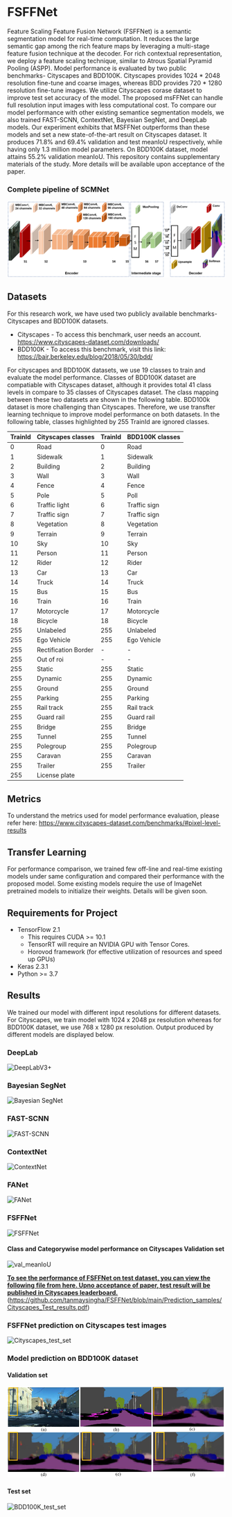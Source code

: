 # FSFFNet
Feature Scaling Feature Fusion Network (FSFFNet) is a semantic segmentation model for real-time computation. It reduces the large semantic gap among the rich feature maps by leveraging a multi-stage feature fusion technique at the decoder. For rich contextual representation, we deploy a feature scaling technique, similar to Atrous Spatial Pyramid Pooling (ASPP).
Model performance is evaluated by two public benchmarks- Cityscapes and BDD100K. Cityscapes provides 1024 * 2048 resolution fine-tune and coarse images, whereas BDD provides 720 * 1280 resolution fine-tune images. We utilize Cityscapes corase dataset to improve test set accuracy of the model. The proposed msFFNet can handle full resolution input images with less computational cost. To compare our model performance with other existing semantice segmentation models, we also trained FAST-SCNN, ContextNet, Bayesian SegNet, and DeepLab models. Our experiment exhibits that MSFFNet outperforms than these models and set a new state-of-the-art result on Cityscapes dataset. It produces 71.8% and 69.4% validation and test meanIoU respectively, while having only 1.3 million model parameters. On BDD100K dataset, model attains 55.2% validation meanIoU. This repository contains supplementary materials of the study. More details will be available upon acceptance of the paper. 

### Complete pipeline of SCMNet
![pipeline](https://github.com/tanmaysingha/FSFFNet/blob/main/Prediction_samples/complete_pipeline.png?raw=true)

## Datasets
For this research work, we have used two publicly available benchmarks- Cityscapes and BDD100K datasets.
* Cityscapes - To access this benchmark, user needs an account. https://www.cityscapes-dataset.com/downloads/     
* BDD100K - To access this benchmark, visit this link: https://bair.berkeley.edu/blog/2018/05/30/bdd/

For cityscapes and BDD100K datasets, we use 19 classes to train and evaluate the model performance. Classes of BDD100K dataset are compatiable with Cityscapes dataset, although it provides total 41 class levels in compare to 35 classes of Cityscapes dataset. The class mapping between these two datasets are shown in the following table. BDD100k dataset is more challenging than Cityscapes. Therefore, we use transfter learning technique to improve model performance on both datasets. In the following table, classes highlighted by 255 TrainId are ignored classes.

TrainId | Cityscapes classes | TrainId | BDD100K classes   
--------|--------------------|---------|------------------
   0    |        Road        |    0    |      Road
   1    |      Sidewalk      |    1    |    Sidewalk
   2    |      Building      |    2    |    Building
   3    |        Wall        |    3    |      Wall
   4    |       Fence        |    4    |     Fence
   5    |        Pole        |    5    |      Poll
   6    |   Traffic light    |    6    |  Traffic sign
   7    |   Traffic sign     |    7    |  Traffic sign
   8    |    Vegetation      |    8    |   Vegetation
   9    |      Terrain       |    9    |    Terrain
  10    |        Sky         |   10    |      Sky
  11    |      Person        |   11    |    Person
  12    |       Rider        |   12    |     Rider
  13    |        Car         |   13    |      Car
  14    |      Truck         |   14    |     Truck
  15    |        Bus         |   15    |      Bus
  16    |      Train         |   16    |     Train
  17    |    Motorcycle      |   17    |   Motorcycle
  18    |      Bicycle       |   18    |     Bicycle
  255   |    Unlabeled       |  255    |    Unlabeled
  255   |    Ego Vehicle     |  255    |   Ego Vehicle
  255   |Rectification Border|   -     |       -
  255   |    Out of roi      |   -     |       -
  255   |      Static        |  255    |     Static
  255   |     Dynamic        |  255    |     Dynamic
  255   |      Ground        |  255    |     Ground
  255   |     Parking        |  255    |    Parking
  255   |    Rail track      |  255    |   Rail track
  255   |    Guard rail      |  255    |   Guard rail
  255   |      Bridge        |  255    |     Bridge
  255   |      Tunnel        |  255    |     Tunnel
  255   |    Polegroup       |  255    |   Polegroup
  255   |     Caravan        |  255    |    Caravan
  255   |     Trailer        |  255    |    Trailer
  255   |  License plate     |         |


## Metrics
To understand the metrics used for model performance evaluation, please  refer here: https://www.cityscapes-dataset.com/benchmarks/#pixel-level-results

## Transfer Learning
For performance comparison, we trained few off-line and real-time existing models under same configuration and compared their performance with the proposed model. Some existing models require the use of ImageNet pretrained models to initialize their weights. Details will be given soon.

## Requirements for Project
* TensorFlow 2.1
  * This requires CUDA >= 10.1
  * TensorRT will require an NVIDIA GPU with Tensor Cores.
  * Horovod framework (for effective utilization of resources and speed up GPUs)
* Keras 2.3.1
* Python >= 3.7

## Results
We trained our model with different input resolutions for different datasets. For Cityscapes, we train model with 1024 x 2048 px resolution whereas for BDD100K dataset, we use 768 x 1280 px resolution. Output produced by different models are displayed below.

### DeepLab
![DeepLabV3+](https://github.com/tanmaysingha/MsFFNet/blob/main/Prediction_samples/Deeplab.png?raw=true)

### Bayesian SegNet
![Bayesian SegNet](https://github.com/tanmaysingha/MsFFNet/blob/main/Prediction_samples/Bayes_SegNet.png?raw=true)

### FAST-SCNN
![FAST-SCNN](https://github.com/tanmaysingha/MsFFNet/blob/main/Prediction_samples/fast_scnn.png?raw=true)

### ContextNet
![ContextNet](https://github.com/tanmaysingha/MsFFNet/blob/main/Prediction_samples/ContextNet.png?raw=true)

### FANet
![FANet](https://github.com/tanmaysingha/MsFFNet/blob/main/Prediction_samples/FANet.png?raw=true)

### FSFFNet
![FSFFNet](https://github.com/tanmaysingha/MsFFNet/blob/main/Prediction_samples/FSFFNet.png?raw=true)
#### Class and Categorywise model performance on Cityscapes Validation set
![val_meanIoU](https://github.com/tanmaysingha/MsFFNet/blob/main/Prediction_samples/best_val_meanIoU.png?raw=true) 
 
 <b><u>To see the performance of FSFFNet on test dataset, you can view the following file from here. Upno acceptance of paper, test result will be published in Cityscapes leaderboard. </b></u>
 (https://github.com/tanmaysingha/FSFFNet/blob/main/Prediction_samples/Cityscapes_Test_results.pdf)

 ### FSFFNet prediction on Cityscapes test images
![Cityscapes_test_set](https://github.com/tanmaysingha/MsFFNet/blob/main/Prediction_samples/Cityscapes_test.png?raw=true) 
 
### Model prediction on BDD100K dataset
#### Validation set
![BDD100K_val_set](https://github.com/tanmaysingha/FSFFNet/blob/main/Prediction_samples/BDD_val_predictions.png?raw=true)
#### Test set
![BDD100K_test_set](https://github.com/tanmaysingha/MsFFNet/blob/main/Prediction_samples/BDD100K_test.png?raw=true)

